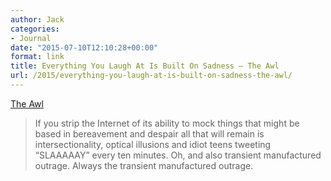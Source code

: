 ```yaml
---
author: Jack
categories:
- Journal
date: "2015-07-10T12:10:28+00:00"
format: link
title: Everything You Laugh At Is Built On Sadness – The Awl
url: /2015/everything-you-laugh-at-is-built-on-sadness-the-awl/
---
```


[The Awl][1]

> If you strip the Internet of its ability to mock things that might be based in bereavement and despair all that will remain is intersectionality, optical illusions and idiot teens tweeting “SLAAAAAY” every ten minutes. Oh, and also transient manufactured outrage. Always the transient manufactured outrage.

 [1]: http://www.theawl.com/2015/07/because-sadness-is-all-there-is